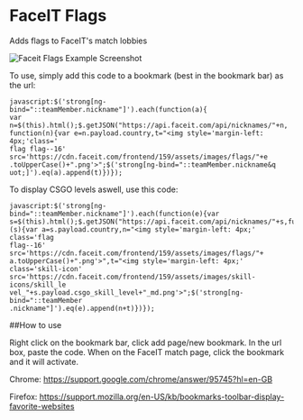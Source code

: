 # FaceIT Flags
Adds flags to FaceIT's match lobbies

![Faceit Flags Example Screenshot](http://image.prntscr.com/image/751c8f5c41a8418aabcca741bda98522.png)

To use, simply add this code to a bookmark (best in the bookmark bar) as the url:
```
javascript:$('strong[ng-bind="::teamMember.nickname"]').each(function(a){
var n=$(this).html();$.getJSON("https://api.faceit.com/api/nicknames/"+n,
function(n){var e=n.payload.country,t="<img style='margin-left: 4px;'class='
flag flag--16' src='https://cdn.faceit.com/frontend/159/assets/images/flags/"+e
.toUpperCase()+".png'>";$('strong[ng-bind="::teamMember.nickname&q
uot;]').eq(a).append(t)})});
```

To display CSGO levels aswell, use this code:
```
javascript:$('strong[ng-bind="::teamMember.nickname"]').each(function(e){var s=$(this).html();$.getJSON("https://api.faceit.com/api/nicknames/"+s,function
(s){var a=s.payload.country,n="<img style='margin-left: 4px;' class='flag 
flag--16' src='https://cdn.faceit.com/frontend/159/assets/images/flags/"+
a.toUpperCase()+".png'>",t="<img style='margin-left: 4px;' class='skill-icon' src='https://cdn.faceit.com/frontend/159/assets/images/skill-icons/skill_le
vel_"+s.payload.csgo_skill_level+"_md.png'>";$('strong[ng-bind="::teamMember
.nickname"]').eq(e).append(n+t)})});
```

##How to use

Right click on the bookmark bar, click add page/new bookmark.
In the url box, paste the code.
When on the FaceIT match page, click the bookmark and it will activate.

Chrome: https://support.google.com/chrome/answer/95745?hl=en-GB

Firefox: https://support.mozilla.org/en-US/kb/bookmarks-toolbar-display-favorite-websites

